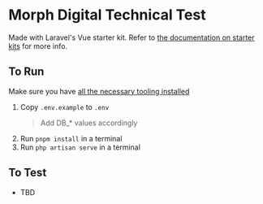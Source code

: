 # Morph Digital Technical Test

Made with Laravel's Vue starter kit. Refer to [the documentation on starter kits](https://laravel.com/docs/master/starter-kits) for more info.

## To Run

Make sure you have [all the necessary tooling installed](https://laravel.com/docs/master/installation#installing-php)

1. Copy `.env.example` to `.env`
    > Add DB_* values accordingly
1. Run `pnpm install` in a terminal
1. Run `php artisan serve` in a terminal

## To Test

- TBD
